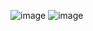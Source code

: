 ![image](https://github.com/user-attachments/assets/1d817243-eaac-4a13-ba27-d1bc624fbfcd)
![image](https://github.com/user-attachments/assets/a69ae64a-457a-4d90-ba4c-75502cabef1d)
